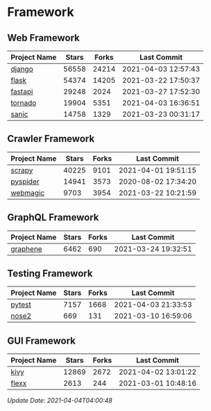 # Framework

## Web Framework
| Project Name | Stars | Forks | Last Commit |
| ------------ | ----- | ----- | ----------- |
| [django](https://github.com/django/django) | 56558 | 24214 | 2021-04-03 12:57:43 |
| [flask](https://github.com/pallets/flask) | 54374 | 14205 | 2021-03-22 17:50:37 |
| [fastapi](https://github.com/tiangolo/fastapi) | 29248 | 2024 | 2021-03-27 17:52:30 |
| [tornado](https://github.com/tornadoweb/tornado) | 19904 | 5351 | 2021-04-03 16:36:51 |
| [sanic](https://github.com/sanic-org/sanic) | 14758 | 1329 | 2021-03-23 00:31:17 |

## Crawler Framework
| Project Name | Stars | Forks | Last Commit |
| ------------ | ----- | ----- | ----------- |
| [scrapy](https://github.com/scrapy/scrapy) | 40225 | 9101 | 2021-04-01 19:51:15 |
| [pyspider](https://github.com/binux/pyspider) | 14941 | 3573 | 2020-08-02 17:34:20 |
| [webmagic](https://github.com/code4craft/webmagic) | 9703 | 3954 | 2021-03-22 10:21:59 |

## GraphQL Framework
| Project Name | Stars | Forks | Last Commit |
| ------------ | ----- | ----- | ----------- |
| [graphene](https://github.com/graphql-python/graphene) | 6462 | 690 | 2021-03-24 19:32:51 |

## Testing Framework
| Project Name | Stars | Forks | Last Commit |
| ------------ | ----- | ----- | ----------- |
| [pytest](https://github.com/pytest-dev/pytest) | 7157 | 1668 | 2021-04-03 21:33:53 |
| [nose2](https://github.com/nose-devs/nose2) | 669 | 131 | 2021-03-10 16:59:06 |

## GUI Framework
| Project Name | Stars | Forks | Last Commit |
| ------------ | ----- | ----- | ----------- |
| [kivy](https://github.com/kivy/kivy) | 12869 | 2672 | 2021-04-02 13:01:22 |
| [flexx](https://github.com/flexxui/flexx) | 2613 | 244 | 2021-03-01 10:48:16 |

*Update Date: 2021-04-04T04:00:48*